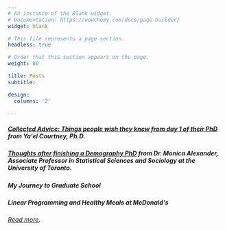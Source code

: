 ```yaml
---
# An instance of the Blank widget.
# Documentation: https://wowchemy.com/docs/page-builder/
widget: blank

# This file represents a page section.
headless: true

# Order that this section appears on the page.
weight: 80

title: Posts
subtitle:

design:
  columns: '2'

---
```


##### [Collected Advice: Things people wish they knew from day 1 of their PhD](https://www.yaelcourtney.com/phdadvice) from Ya'el Courtney, Ph.D.

##### [Thoughts after finishing a Demography PhD](https://www.monicaalexander.com/posts/2018-23-05-demog_phd/) from Dr. Monica Alexander, Associate Professor in Statistical Sciences and Sociology at the University of Toronto.

##### My Journey to Graduate School

##### Linear Programming and Healthy Meals at McDonald's

###### [Read more](./posts/).